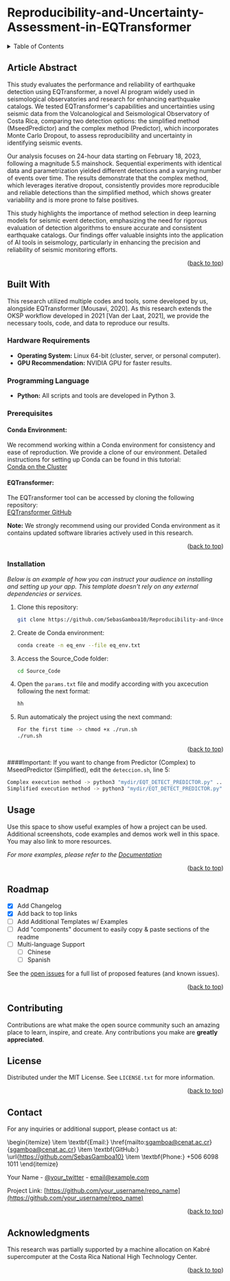 # Reproducibility-and-Uncertainty-Assessment-in-EQTransformer

<a id="readme-top"></a>

<!-- TABLE OF CONTENTS -->
<details>
  <summary>Table of Contents</summary>
  <ol>
    <li>
      <a href="#about-the-project">About The Project</a>
      <ul>
        <li><a href="#built-with">Built With</a></li>
      </ul>
    </li>
    <li>
      <a href="#getting-started">Getting Started</a>
      <ul>
        <li><a href="#prerequisites">Prerequisites</a></li>
        <li><a href="#installation">Installation</a></li>
      </ul>
    </li>
    <li><a href="#usage">Usage</a></li>
    <li><a href="#roadmap">Roadmap</a></li>
    <li><a href="#contributing">Contributing</a></li>
    <li><a href="#license">License</a></li>
    <li><a href="#contact">Contact</a></li>
    <li><a href="#acknowledgments">Acknowledgments</a></li>
  </ol>
</details>


<!-- PROJECT DESCRIPTION -->
## Article Abstract

This study evaluates the performance and reliability of earthquake detection using EQTransformer, a novel AI program widely used in seismological observatories and research for enhancing earthquake catalogs. We tested EQTransformer's capabilities and uncertainties using seismic data from the Volcanological and Seismological Observatory of Costa Rica, comparing two detection options: the simplified method (MseedPredictor) and the complex method (Predictor), which incorporates Monte Carlo Dropout, to assess reproducibility and uncertainty in identifying seismic events. 

Our analysis focuses on 24-hour data starting on February 18, 2023, following a magnitude 5.5 mainshock. Sequential experiments with identical data and parametrization yielded different detections and a varying number of events over time. The results demonstrate that the complex method, which leverages iterative dropout, consistently provides more reproducible and reliable detections than the simplified method, which shows greater variability and is more prone to false positives. 

This study highlights the importance of method selection in deep learning models for seismic event detection, emphasizing the need for rigorous evaluation of detection algorithms to ensure accurate and consistent earthquake catalogs. Our findings offer valuable insights into the application of AI tools in seismology, particularly in enhancing the precision and reliability of seismic monitoring efforts.

<p align="right">(<a href="#readme-top">back to top</a>)</p>

## Built With

This research utilized multiple codes and tools, some developed by us, alongside EQTransformer [Mousavi, 2020]. As this research extends the OKSP workflow developed in 2021 [Van der Laat, 2021], we provide the necessary tools, code, and data to reproduce our results.

### Hardware Requirements
- **Operating System:** Linux 64-bit (cluster, server, or personal computer).
- **GPU Recommendation:** NVIDIA GPU for faster results.

### Programming Language
- **Python:** All scripts and tools are developed in Python 3.

### Prerequisites

#### Conda Environment:
We recommend working within a Conda environment for consistency and ease of reproduction. We provide a clone of our environment. Detailed instructions for setting up Conda can be found in this tutorial:  
[Conda on the Cluster](https://github.com/um-dang/conda_on_the_cluster.git)

#### EQTransformer:
The EQTransformer tool can be accessed by cloning the following repository:  
[EQTransformer GitHub](https://github.com/smousavi05/EQTransformer.git)

**Note:** We strongly recommend using our provided Conda environment as it contains updated software libraries actively used in this research.

<p align="right">(<a href="#readme-top">back to top</a>)</p>

### Installation

_Below is an example of how you can instruct your audience on installing and setting up your app. This template doesn't rely on any external dependencies or services._

1. Clone this repository:
   ```sh
   git clone https://github.com/SebasGamboa10/Reproducibility-and-Uncertainty-Assessment-in-EQTransformer.git
   ```
2. Create de Conda environment:
   ```sh
   conda create -n eq_env --file eq_env.txt
   ```
3. Access the Source_Code folder:
   ```sh
   cd Source_Code
   ```
4. Open the `params.txt` file and modify according with you axcecution following the next format:
   ```sh
   hh
   ```
5. Run automaticaly the project using the next command:
   ```sh
   For the first time -> chmod +x ./run.sh
   ./run.sh
   ```
<p align="right">(<a href="#readme-top">back to top</a>)</p>

####Important:
If you want to change from Predictor (Complex) to MseedPredictor (Simplified), edit the `deteccion.sh`, line 5:
   ```sh
  Complex execution method -> python3 "mydir/EQT_DETECT_PREDICTOR.py" ...
  Simplified execution method -> python3 "mydir/EQT_DETECT_PREDICTOR.py" ...
   ```
<!-- USAGE EXAMPLES -->
## Usage

Use this space to show useful examples of how a project can be used. Additional screenshots, code examples and demos work well in this space. You may also link to more resources.

_For more examples, please refer to the [Documentation](https://example.com)_

<p align="right">(<a href="#readme-top">back to top</a>)</p>



<!-- ROADMAP -->
## Roadmap

- [x] Add Changelog
- [x] Add back to top links
- [ ] Add Additional Templates w/ Examples
- [ ] Add "components" document to easily copy & paste sections of the readme
- [ ] Multi-language Support
    - [ ] Chinese
    - [ ] Spanish

See the [open issues](https://github.com/othneildrew/Best-README-Template/issues) for a full list of proposed features (and known issues).

<p align="right">(<a href="#readme-top">back to top</a>)</p>



<!-- CONTRIBUTING -->
## Contributing

Contributions are what make the open source community such an amazing place to learn, inspire, and create. Any contributions you make are **greatly appreciated**.




<!-- LICENSE -->
## License

Distributed under the MIT License. See `LICENSE.txt` for more information.

<p align="right">(<a href="#readme-top">back to top</a>)</p>



<!-- CONTACT -->
## Contact

For any inquiries or additional support, please contact us at:

\begin{itemize}
    \item \textbf{Email:} \href{mailto:sgamboa@cenat.ac.cr}{sgamboa@cenat.ac.cr}
    \item \textbf{GitHub:} \url{https://github.com/SebasGamboa10}
    \item \textbf{Phone:} +506 6098 1011
\end{itemize}

Your Name - [@your_twitter](https://twitter.com/your_username) - email@example.com

Project Link: [https://github.com/your_username/repo_name](https://github.com/your_username/repo_name)

<p align="right">(<a href="#readme-top">back to top</a>)</p>



<!-- ACKNOWLEDGMENTS -->
## Acknowledgments

This research was partially supported by a machine allocation on Kabré supercomputer at the Costa Rica National High Technology Center.

<p align="right">(<a href="#readme-top">back to top</a>)</p>



<!-- MARKDOWN LINKS & IMAGES -->
<!-- https://www.markdownguide.org/basic-syntax/#reference-style-links -->
[contributors-shield]: https://img.shields.io/github/contributors/othneildrew/Best-README-Template.svg?style=for-the-badge
[contributors-url]: https://github.com/othneildrew/Best-README-Template/graphs/contributors
[forks-shield]: https://img.shields.io/github/forks/othneildrew/Best-README-Template.svg?style=for-the-badge
[forks-url]: https://github.com/othneildrew/Best-README-Template/network/members
[stars-shield]: https://img.shields.io/github/stars/othneildrew/Best-README-Template.svg?style=for-the-badge
[stars-url]: https://github.com/othneildrew/Best-README-Template/stargazers
[issues-shield]: https://img.shields.io/github/issues/othneildrew/Best-README-Template.svg?style=for-the-badge
[issues-url]: https://github.com/othneildrew/Best-README-Template/issues
[license-shield]: https://img.shields.io/github/license/othneildrew/Best-README-Template.svg?style=for-the-badge
[license-url]: https://github.com/othneildrew/Best-README-Template/blob/master/LICENSE.txt
[linkedin-shield]: https://img.shields.io/badge/-LinkedIn-black.svg?style=for-the-badge&logo=linkedin&colorB=555
[linkedin-url]: https://linkedin.com/in/othneildrew
[product-screenshot]: images/screenshot.png
[Next.js]: https://img.shields.io/badge/next.js-000000?style=for-the-badge&logo=nextdotjs&logoColor=white
[Next-url]: https://nextjs.org/
[React.js]: https://img.shields.io/badge/React-20232A?style=for-the-badge&logo=react&logoColor=61DAFB
[React-url]: https://reactjs.org/
[Vue.js]: https://img.shields.io/badge/Vue.js-35495E?style=for-the-badge&logo=vuedotjs&logoColor=4FC08D
[Vue-url]: https://vuejs.org/
[Angular.io]: https://img.shields.io/badge/Angular-DD0031?style=for-the-badge&logo=angular&logoColor=white
[Angular-url]: https://angular.io/
[Svelte.dev]: https://img.shields.io/badge/Svelte-4A4A55?style=for-the-badge&logo=svelte&logoColor=FF3E00
[Svelte-url]: https://svelte.dev/
[Laravel.com]: https://img.shields.io/badge/Laravel-FF2D20?style=for-the-badge&logo=laravel&logoColor=white
[Laravel-url]: https://laravel.com
[Bootstrap.com]: https://img.shields.io/badge/Bootstrap-563D7C?style=for-the-badge&logo=bootstrap&logoColor=white
[Bootstrap-url]: https://getbootstrap.com
[JQuery.com]: https://img.shields.io/badge/jQuery-0769AD?style=for-the-badge&logo=jquery&logoColor=white
[JQuery-url]: https://jquery.com 
